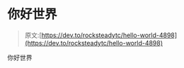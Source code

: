 # 你好世界

> 原文:[https://dev.to/rocksteadytc/hello-world-4898](https://dev.to/rocksteadytc/hello-world-4898)

你好世界